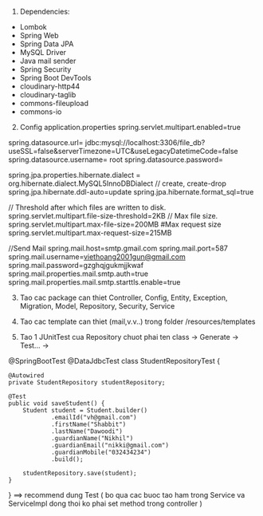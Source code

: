 1. Dependencies:
- Lombok
- Spring Web
- Spring Data JPA
- MySQL Driver
- Java mail sender
- Spring Security
- Spring Boot DevTools
- cloudinary-http44
- cloudinary-taglib
- commons-fileupload
- commons-io

2. Config application.properties
   spring.servlet.multipart.enabled=true

spring.datasource.url= jdbc:mysql://localhost:3306/file_db?useSSL=false&serverTimezone=UTC&useLegacyDatetimeCode=false
spring.datasource.username= root
spring.datasource.password=

spring.jpa.properties.hibernate.dialect = org.hibernate.dialect.MySQL5InnoDBDialect
// create, create-drop
spring.jpa.hibernate.ddl-auto=update
spring.jpa.hibernate.format_sql=true

// Threshold after which files are written to disk.
spring.servlet.multipart.file-size-threshold=2KB
// Max file size.
spring.servlet.multipart.max-file-size=200MB
#Max request size
spring.servlet.multipart.max-request-size=215MB

//Send Mail
spring.mail.host=smtp.gmail.com
spring.mail.port=587
spring.mail.username=viethoang2001gun@gmail.com
spring.mail.password=gzghqjgukmjjkwaf
spring.mail.properties.mail.smtp.auth=true
spring.mail.properties.mail.smtp.starttls.enable=true

3. Tao cac package can thiet
   Controller, Config, Entity, Exception, Migration, Model, Repository, Security, Service

4. Tao cac template can thiet (mail,v.v..) trong folder /resources/templates

5. Tao 1 JUnitTest cua Repository
   chuot phai ten class -> Generate -> Test... ->

@SpringBootTest
@DataJdbcTest
class StudentRepositoryTest {

    @Autowired
    private StudentRepository studentRepository;

    @Test
    public void saveStudent() {
        Student student = Student.builder()
                .emailId("vh@gmail.com")
                .firstName("Shabbit")
                .lastName("Dawoodi")
                .guardianName("Nikhil")
                .guardianEmail("nikki@gmail.com")
                .guardianMobile("032434234")
                .build();
        
        studentRepository.save(student);
    }
}
==> recommend dung Test ( bo qua cac buoc tao ham trong Service va ServiceImpl
dong thoi ko phai set method trong controller )
